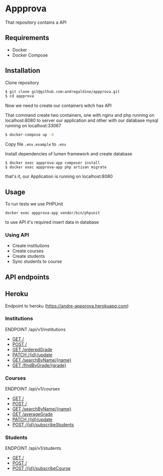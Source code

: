 # Appprova

That repository  contains a API
## Requirements

 - Docker
 - Docker Compose

## Installation
Clone repository
```sh
$ git clone git@github.com:andregaldino/appprova.git
$ cd appprova
```

Now we need to create our containers witch has API

That command create two containers, one with nginx and php running on localhost:8080 to server our application and other with our database mysql running on localhost:33067 
```sh
$ docker-compose up -d
```

Copy file `.env.example` to `.env`


Install dependencies of lumen framework and create database

```
$ docker exec appprova-app composer install
$ docker exec appprova-app php artisan migrate
```

that's it, our Application is running on localhost:8080


## Usage 
 To run tests we use PHPUnit 
 
 ```docker exec appprova-app vendor/bin/phpunit```
 

 to use API it's required insert data in database
 
 ### Using API  
 - Create institutions
 - Create courses
 - Create students
 - Sync students to course 

 
 ## API endpoints
 
 ## Heroku 
 
 Endpoint to heroku (https://andre-appprova.herokuapp.com)
 
 ### Institutions
ENDPOINT /api/v1/institutions
- [GET /](./doc/institutions.md#get)
- [POST /](./doc/institutions.md#post)
- [GET /orderedGrade](./doc/institutions.md#get-orderedGrade)
- [PATCH /{id}/update](./doc/institutions.md#patch-idupdate)
- [GET /searchByName/{name}](./doc/institutions.md#get-searchByNamename)
- [GET /findByGrade/{grade}](./doc/institutions.md#get-findGradegrade)
 
 ### Courses
 ENDPOINT /api/v1/courses
 - [GET /](./doc/courses.md#get)
 - [POST /](./doc/courses#post)
 - [GET /searchByName/{name}](./doc/courses.md#get-searchByNamename)
 - [GET /averageGrade](./doc/courses.md#get-aerageGrade)
 - [PATCH /{id}/update](./doc/courses.md#patch-idupdate)
 - [POST /{id}/subscribeStudents](./doc/courses.md#post-idsubscribeStudents)
  
  
  ### Students
  ENDPOINT /api/v1/students
  - [GET /](./doc/students.md#get)
  - [POST /](./doc/students.md#post)
  - [POST /{id}/subscribeCourse](./doc/students.md#post-idsubscribeCourse)
   
 